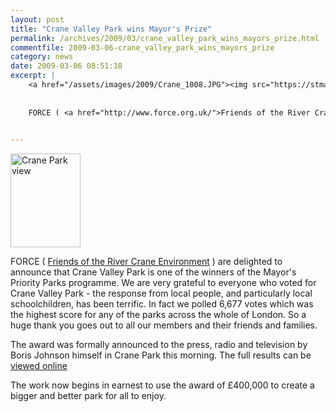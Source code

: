 ```yaml
---
layout: post
title: "Crane Valley Park wins Mayor's Prize"
permalink: /archives/2009/03/crane_valley_park_wins_mayors_prize.html
commentfile: 2009-03-06-crane_valley_park_wins_mayors_prize
category: news
date: 2009-03-06 08:51:18
excerpt: |
    <a href="/assets/images/2009/Crane_1008.JPG"><img src="https://stmargarets.london/images/Crane_1008.JPG" width="112" height="150" alt="Crane Park view" class="photo right" /></a>
    
    
    FORCE ( <a href="http://www.force.org.uk/">Friends of the River Crane Environment</a> ) are delighted to announce that Crane Valley Park is one of the winners of the Mayor's Priority Parks programme. We are very grateful to everyone who voted for Crane Valley Park - the response from local people, and particularly local schoolchildren, has been terrific. In fact we polled 6,677 votes which was the highest score for any of the parks across the whole of London. So a huge thank you goes out to all our members and their friends and families.
    

---
```


<a href="/assets/images/2009/Crane_1008.JPG"><img src="https://stmargarets.london/images/Crane_1008.JPG" width="112" height="150" alt="Crane Park view" class="photo right" /></a>

FORCE ( [Friends of the River Crane Environment](http://www.force.org.uk/) ) are delighted to announce that Crane Valley Park is one of the winners of the Mayor's Priority Parks programme. We are very grateful to everyone who voted for Crane Valley Park - the response from local people, and particularly local schoolchildren, has been terrific. In fact we polled 6,677 votes which was the highest score for any of the parks across the whole of London. So a huge thank you goes out to all our members and their friends and families.

The award was formally announced to the press, radio and television by Boris Johnson himself in Crane Park this morning. The full results can be [viewed online](http://www.london.gov.uk/parksvote/results/)

The work now begins in earnest to use the award of £400,000 to create a bigger and better park for all to enjoy.
